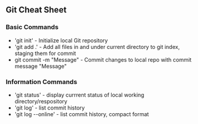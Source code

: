 ## Git Cheat Sheet

### Basic Commands
* 'git init' - Initialize local Git repository
* 'git add .' - Add all files in and under current directory to git index, staging them for commit
* git commit -m "Message" - Commit changes to local repo with commit message "Message"

### Information Commands
* 'git status' - display currrent status of local working directory/respository
* 'git log' - list commit history
* 'git log --online' - list commit history, compact format
